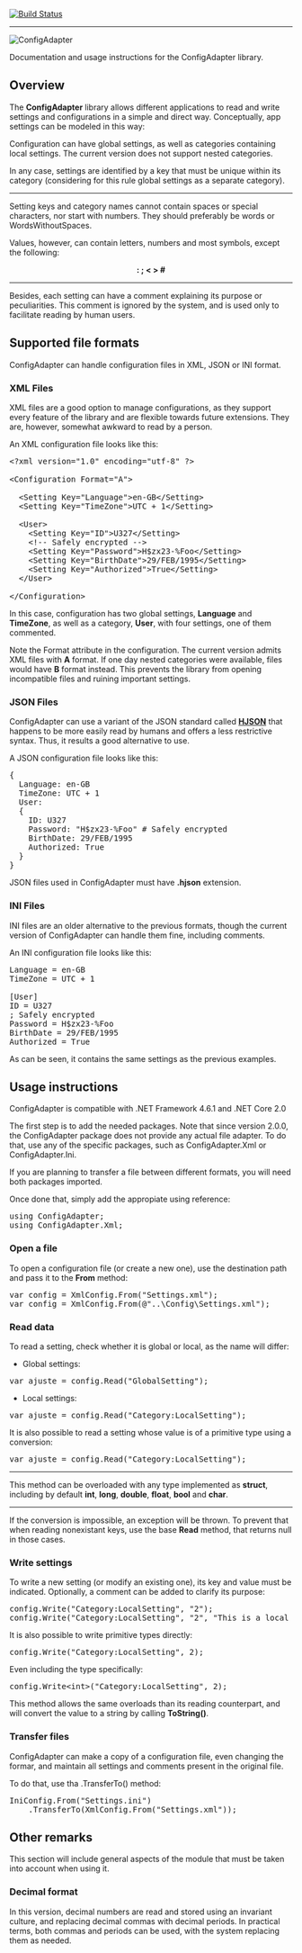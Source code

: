 [![Build Status](https://carlubian.visualstudio.com/GitHub%20Interop/_apis/build/status/ConfigAdapter%20Build)](https://carlubian.visualstudio.com/GitHub%20Interop/_build/latest?definitionId=15)
<hr/>

![ConfigAdapter](https://carlubian.azurewebsites.net/images/ConfigAdapterV2.png?maxAge=2592000 "ConfigAdapter")

Documentation and usage instructions for the ConfigAdapter library.

## Overview
The <strong>ConfigAdapter</strong> library allows different applications to read and write settings and configurations in a simple and direct way. Conceptually, app settings can be modeled in this way:

Configuration can have global settings, as well as categories containing local settings. The current version does not support nested categories.

In any case, settings are identified by a key that must be unique within its category (considering for this rule global settings as a separate category).

<hr/>
Setting keys and category names cannot contain spaces or special characters, nor start with numbers. They should preferably be words or WordsWithoutSpaces.

Values, however, can contain letters, numbers and most symbols, except the following:

<center><strong>: ; < > #</strong></center>
<hr/>

Besides, each setting can have a comment explaining its purpose or peculiarities. This comment is ignored by the system, and is used only to facilitate reading by human users.

## Supported file formats
ConfigAdapter can handle configuration files in XML, JSON or INI format.

### XML Files
XML files are a good option to manage configurations, as they support every feature of the library and are flexible towards future extensions. They are, however, somewhat awkward to read by a person.

An XML configuration file looks like this:

<pre>&lt;?xml version="1.0" encoding="utf-8" ?&gt;

&lt;Configuration Format="A"&gt;

  &lt;Setting Key="Language"&gt;en-GB&lt;/Setting&gt;
  &lt;Setting Key="TimeZone"&gt;UTC + 1&lt;/Setting&gt;

  &lt;User>
    &lt;Setting Key="ID"&gt;U327&lt;/Setting&gt;
    &lt;!-- Safely encrypted --&gt;
    &lt;Setting Key="Password"&gt;H$zx23-%Foo&lt;/Setting&gt;
    &lt;Setting Key="BirthDate"&gt;29/FEB/1995&lt;/Setting&gt;
    &lt;Setting Key="Authorized"&gt;True&lt;/Setting&gt;
  &lt;/User&gt;

&lt;/Configuration&gt;
</pre>

In this case, configuration has two global settings, <strong>Language</strong> and <strong>TimeZone</strong>, as well as a category, <strong>User</strong>, with four settings, one of them commented.

Note the Format attribute in the configuration. The current version admits XML files with <strong>A</strong> format. If one day nested categories were available, files would have <strong>B</strong> format instead. This prevents the library from opening incompatible files and ruining important settings.

### JSON Files
ConfigAdapter can use a variant of the JSON standard called <strong>[HJSON](http://www.hjson.org)</strong> that happens to be more easily read by humans and offers a less restrictive syntax. Thus, it results a good alternative to use.

A JSON configuration file looks like this:

<pre>
{
  Language: en-GB
  TimeZone: UTC + 1
  User:
  {
    ID: U327
    Password: "H$zx23-%Foo" # Safely encrypted
    BirthDate: 29/FEB/1995
    Authorized: True
  }
}
</pre>

JSON files used in ConfigAdapter must have <strong>.hjson</strong> extension.

### INI Files
INI files are an older alternative to the previous formats, though the current version of ConfigAdapter can handle them fine, including comments.

An INI configuration file looks like this:

<pre>Language = en-GB
TimeZone = UTC + 1

[User]
ID = U327
; Safely encrypted
Password = H$zx23-%Foo
BirthDate = 29/FEB/1995
Authorized = True
</pre>

As can be seen, it contains the same settings as the previous examples.

## Usage instructions
ConfigAdapter is compatible with .NET Framework 4.6.1 and .NET Core 2.0

The first step is to add the needed packages. Note that since version 2.0.0, the ConfigAdapter package does not provide any actual file adapter. To do that, use any of the specific packages, such as ConfigAdapter.Xml or ConfigAdapter.Ini.

If you are planning to transfer a file between different formats, you will need both packages imported.

Once done that, simply add the appropiate using reference:

<pre>using ConfigAdapter;
using ConfigAdapter.Xml;</pre>

### Open a file
To open a configuration file (or create a new one), use the destination path and pass it to the <strong>From</strong> method:

<pre>var config = XmlConfig.From("Settings.xml");
var config = XmlConfig.From(@"..\Config\Settings.xml");
</pre>

### Read data
To read a setting, check whether it is global or local, as the name will differ:
* Global settings: 
<pre>var ajuste = config.Read("GlobalSetting");</pre>
* Local settings:
<pre>var ajuste = config.Read("Category:LocalSetting");</pre>

It is also possible to read a setting whose value is of a primitive type using a conversion:

<pre>var ajuste = config.Read<int>("Category:LocalSetting");</pre>

<hr/>
This method can be overloaded with any type implemented as <strong>struct</strong>, including by default <strong>int</strong>, <strong>long</strong>, <strong>double</strong>, <strong>float</strong>, <strong>bool</strong> and <strong>char</strong>.
<hr/>

If the conversion is impossible, an exception will be thrown. To prevent that when reading nonexistant keys, use the base <strong>Read</strong> method, that returns null in those cases.

### Write settings
To write a new setting (or modify an existing one), its key and value must be indicated. Optionally, a comment can be added to clarify its purpose:

<pre>config.Write("Category:LocalSetting", "2");
config.Write("Category:LocalSetting", "2", "This is a local setting");
</pre>

It is also possible to write primitive types directly:

<pre>config.Write("Category:LocalSetting", 2);</pre>

Even including the type specifically:

<pre>config.Write&lt;int&gt;("Category:LocalSetting", 2);</pre>

This method allows the same overloads than its reading counterpart, and will convert the value to a string by calling <strong>ToString()</strong>.

### Transfer files
ConfigAdapter can make a copy of a configuration file, even changing the formar, and maintain all settings and comments present in the original file.

To do that, use tha .TransferTo() method:

<pre>IniConfig.From("Settings.ini")
    .TransferTo(XmlConfig.From("Settings.xml"));</pre>

## Other remarks
This section will include general aspects of the module that must be taken into account when using it.

### Decimal format
In this version, decimal numbers are read and stored using an invariant culture, and replacing decimal commas with decimal periods. In practical terms, both commas and periods can be used, with the system replacing them as needed.
